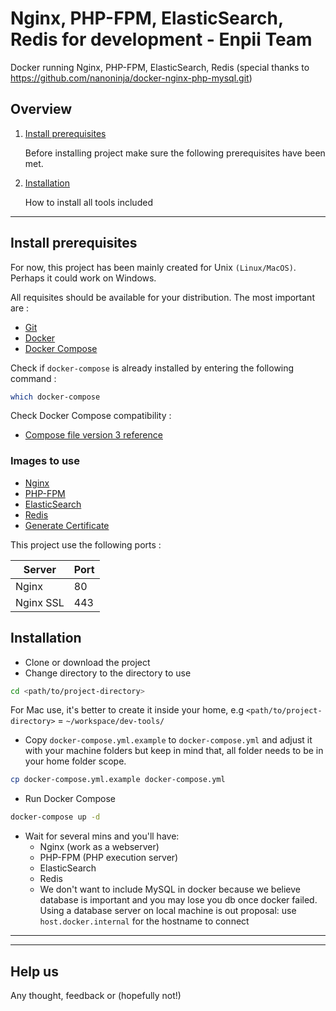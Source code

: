 # Nginx, PHP-FPM, ElasticSearch, Redis for development - Enpii Team

Docker running Nginx, PHP-FPM, ElasticSearch, Redis (special thanks to https://github.com/nanoninja/docker-nginx-php-mysql.git)

## Overview

1. [Install prerequisites](#install-prerequisites)

    Before installing project make sure the following prerequisites have been met.

2. [Installation](#installation)

    How to install all tools included


___

## Install prerequisites

For now, this project has been mainly created for Unix `(Linux/MacOS)`. Perhaps it could work on Windows.

All requisites should be available for your distribution. The most important are :

* [Git](https://git-scm.com/downloads)
* [Docker](https://docs.docker.com/engine/installation/)
* [Docker Compose](https://docs.docker.com/compose/install/)

Check if `docker-compose` is already installed by entering the following command : 

```sh
which docker-compose
```

Check Docker Compose compatibility :

* [Compose file version 3 reference](https://docs.docker.com/compose/compose-file/)


### Images to use

* [Nginx](https://hub.docker.com/_/nginx/)
* [PHP-FPM](https://hub.docker.com/r/nanoninja/php-fpm/)
* [ElasticSearch](https://docker.elastic.co/elasticsearch/elasticsearch)
* [Redis](https://hub.docker.com/_/redis/)
* [Generate Certificate](https://hub.docker.com/r/jacoelho/generate-certificate/)

This project use the following ports :

| Server     | Port |
|------------|------|
| Nginx      |   80 |
| Nginx SSL  |  443 |


## Installation
- Clone or download the project
- Change directory to the directory to use
```sh
cd <path/to/project-directory>
```
For Mac use, it's better to create it inside your home, e.g `<path/to/project-directory>` = `~/workspace/dev-tools/`
- Copy `docker-compose.yml.example` to `docker-compose.yml` and adjust it with your machine folders but keep in mind that, all folder needs to be in your home folder scope.
```sh
cp docker-compose.yml.example docker-compose.yml
```
- Run Docker Compose
```sh
docker-compose up -d
```
- Wait for several mins and you'll have:
  - Nginx (work as a webserver)
  - PHP-FPM (PHP execution server)
  - ElasticSearch
  - Redis
  - We don't want to include MySQL in docker because we believe database is important and you may lose you db once docker failed. Using a database server on local machine is out proposal: use `host.docker.internal` for the hostname to connect

___



___

## Help us

Any thought, feedback or (hopefully not!)